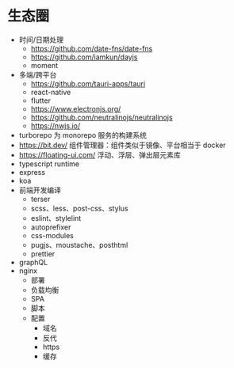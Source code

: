 # 生态圈

-   时间/日期处理
    -   https://github.com/date-fns/date-fns
    -   https://github.com/iamkun/dayjs
    -   moment
-   多端/跨平台
    -   https://github.com/tauri-apps/tauri
    -   react-native
    -   flutter
    -   https://www.electronjs.org/
    -   https://github.com/neutralinojs/neutralinojs
    -   https://nwjs.io/
-   turborepo 为 monorepo 服务的构建系统
-   https://bit.dev/ 组件管理器：组件类似于镜像、平台相当于 docker
-   https://floating-ui.com/ 浮动、浮层、弹出层元素库
-   typescript runtime
-   express
-   koa
-   前端开发编译
    -   terser
    -   scss、less、post-css、stylus
    -   eslint、stylelint
    -   autoprefixer
    -   css-modules
    -   pugjs、moustache、posthtml
    -   prettier
-   graphQL
-   nginx
    -   部署
    -   负载均衡
    -   SPA
    -   脚本
    -   配置
        -   域名
        -   反代
        -   https
        -   缓存
